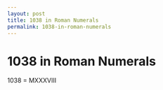 ```yaml
---
layout: post
title: 1038 in Roman Numerals
permalink: 1038-in-roman-numerals
---
```


# 1038 in Roman Numerals

1038 = MXXXVIII
